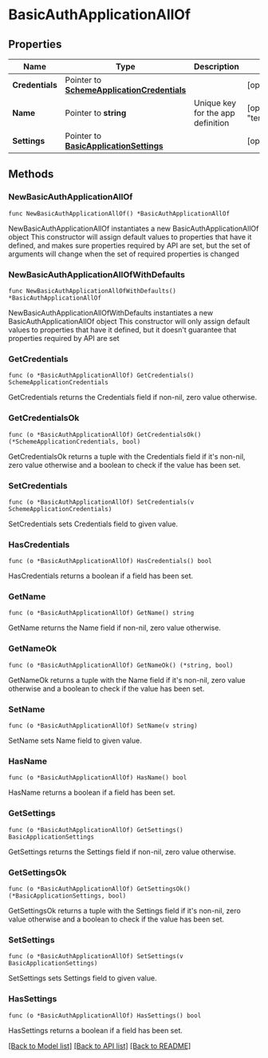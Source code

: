 # BasicAuthApplicationAllOf

## Properties

Name | Type | Description | Notes
------------ | ------------- | ------------- | -------------
**Credentials** | Pointer to [**SchemeApplicationCredentials**](SchemeApplicationCredentials.md) |  | [optional] 
**Name** | Pointer to **string** | Unique key for the app definition | [optional] [default to "template_basic_auth"]
**Settings** | Pointer to [**BasicApplicationSettings**](BasicApplicationSettings.md) |  | [optional] 

## Methods

### NewBasicAuthApplicationAllOf

`func NewBasicAuthApplicationAllOf() *BasicAuthApplicationAllOf`

NewBasicAuthApplicationAllOf instantiates a new BasicAuthApplicationAllOf object
This constructor will assign default values to properties that have it defined,
and makes sure properties required by API are set, but the set of arguments
will change when the set of required properties is changed

### NewBasicAuthApplicationAllOfWithDefaults

`func NewBasicAuthApplicationAllOfWithDefaults() *BasicAuthApplicationAllOf`

NewBasicAuthApplicationAllOfWithDefaults instantiates a new BasicAuthApplicationAllOf object
This constructor will only assign default values to properties that have it defined,
but it doesn't guarantee that properties required by API are set

### GetCredentials

`func (o *BasicAuthApplicationAllOf) GetCredentials() SchemeApplicationCredentials`

GetCredentials returns the Credentials field if non-nil, zero value otherwise.

### GetCredentialsOk

`func (o *BasicAuthApplicationAllOf) GetCredentialsOk() (*SchemeApplicationCredentials, bool)`

GetCredentialsOk returns a tuple with the Credentials field if it's non-nil, zero value otherwise
and a boolean to check if the value has been set.

### SetCredentials

`func (o *BasicAuthApplicationAllOf) SetCredentials(v SchemeApplicationCredentials)`

SetCredentials sets Credentials field to given value.

### HasCredentials

`func (o *BasicAuthApplicationAllOf) HasCredentials() bool`

HasCredentials returns a boolean if a field has been set.

### GetName

`func (o *BasicAuthApplicationAllOf) GetName() string`

GetName returns the Name field if non-nil, zero value otherwise.

### GetNameOk

`func (o *BasicAuthApplicationAllOf) GetNameOk() (*string, bool)`

GetNameOk returns a tuple with the Name field if it's non-nil, zero value otherwise
and a boolean to check if the value has been set.

### SetName

`func (o *BasicAuthApplicationAllOf) SetName(v string)`

SetName sets Name field to given value.

### HasName

`func (o *BasicAuthApplicationAllOf) HasName() bool`

HasName returns a boolean if a field has been set.

### GetSettings

`func (o *BasicAuthApplicationAllOf) GetSettings() BasicApplicationSettings`

GetSettings returns the Settings field if non-nil, zero value otherwise.

### GetSettingsOk

`func (o *BasicAuthApplicationAllOf) GetSettingsOk() (*BasicApplicationSettings, bool)`

GetSettingsOk returns a tuple with the Settings field if it's non-nil, zero value otherwise
and a boolean to check if the value has been set.

### SetSettings

`func (o *BasicAuthApplicationAllOf) SetSettings(v BasicApplicationSettings)`

SetSettings sets Settings field to given value.

### HasSettings

`func (o *BasicAuthApplicationAllOf) HasSettings() bool`

HasSettings returns a boolean if a field has been set.


[[Back to Model list]](../README.md#documentation-for-models) [[Back to API list]](../README.md#documentation-for-api-endpoints) [[Back to README]](../README.md)


